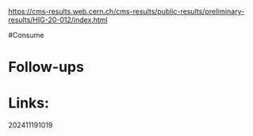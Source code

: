 https://cms-results.web.cern.ch/cms-results/public-results/preliminary-results/HIG-20-012/index.html

#Consume 

# Follow-ups


# Links: 



202411191019
